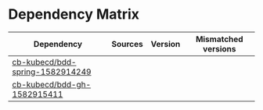 # Dependency Matrix

Dependency | Sources | Version | Mismatched versions
---------- | ------- | ------- | -------------------
[cb-kubecd/bdd-spring-1582914249](https://github.com/cb-kubecd/bdd-spring-1582914249.git) |  | []() | 
[cb-kubecd/bdd-gh-1582915411](https://github.com/cb-kubecd/bdd-gh-1582915411.git) |  | []() | 
